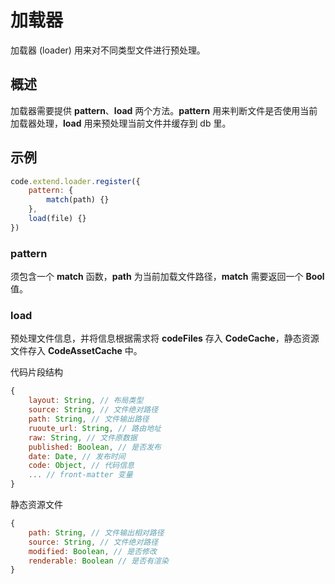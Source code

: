 # 加载器 
加载器 (loader) 用来对不同类型文件进行预处理。

## 概述
加载器需要提供 **pattern**、**load** 两个方法。**pattern** 用来判断文件是否使用当前加载器处理，**load** 用来预处理当前文件并缓存到 db 里。

## 示例
``` js
code.extend.loader.register({
    pattern: {
        match(path) {}
    },
    load(file) {}
})
``` 
### pattern 
须包含一个 **match** 函数，**path** 为当前加载文件路径，**match** 需要返回一个 **Bool** 值。

### load
预处理文件信息，并将信息根据需求将 **codeFiles** 存入 **CodeCache**，静态资源文件存入 **CodeAssetCache** 中。
 
代码片段结构
``` js
{
    layout: String, // 布局类型
    source: String, // 文件绝对路径
    path: String, // 文件输出路径
    ruoute_url: String, // 路由地址
    raw: String, // 文件原数据
    published: Boolean, // 是否发布
    date: Date, // 发布时间
    code: Object, // 代码信息
    ... // front-matter 变量
}

```
静态资源文件
``` js
{
    path: String, // 文件输出相对路径
    source: String, // 文件绝对路径
    modified: Boolean, // 是否修改
    renderable: Boolean // 是否有渲染
}
```
